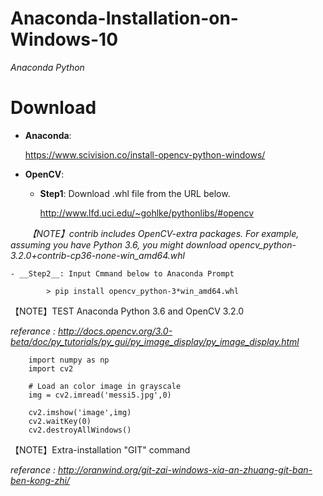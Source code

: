 # Anaconda-Installation-on-Windows-10
 *Anaconda Python*

# Download
- __Anaconda__:

    https://www.scivision.co/install-opencv-python-windows/
    
- __OpenCV__:

    - __Step1__: Download .whl file from the URL below.
    
         http://www.lfd.uci.edu/~gohlke/pythonlibs/#opencv

        *【NOTE】contrib includes OpenCV-extra packages.*
        *For example, assuming you have Python 3.6, you might download opencv_python-3.2.0+contrib-cp36-none-win_amd64.whl*
        
    - __Step2__: Input Cmmand below to Anaconda Prompt

            > pip install opencv_python-3*win_amd64.whl


【NOTE】TEST Anaconda Python 3.6 and OpenCV 3.2.0

*referance : http://docs.opencv.org/3.0-beta/doc/py_tutorials/py_gui/py_image_display/py_image_display.html*

        import numpy as np
        import cv2

        # Load an color image in grayscale
        img = cv2.imread('messi5.jpg',0)

        cv2.imshow('image',img)
        cv2.waitKey(0)
        cv2.destroyAllWindows()


【NOTE】Extra-installation "GIT" command

*referance : http://oranwind.org/git-zai-windows-xia-an-zhuang-git-ban-ben-kong-zhi/*

